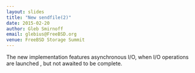 ```yaml
---
layout: slides
title: "New sendfile(2)"
date: 2015-02-20
author: Gleb Smirnoff
email: glebius@FreeBSD.org
venue: FreeBSD Storage Summit
---
```

The new implementation features asynchronous I/O, when I/O operations are
launched , but not awaited to be complete.
